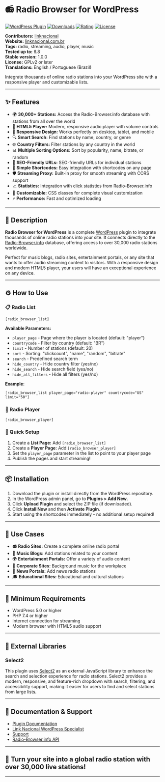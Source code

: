 # 📻 Radio Browser for WordPress

[![WordPress Plugin](https://img.shields.io/wordpress/plugin/v/lknwp-radio-browser.svg?style=flat-square)](https://wordpress.org/plugins/lknwp-radio-browser/)
[![Downloads](https://img.shields.io/wordpress/plugin/dt/lknwp-radio-browser.svg?style=flat-square)](https://wordpress.org/plugins/lknwp-radio-browser/)
[![Rating](https://img.shields.io/wordpress/plugin/r/lknwp-radio-browser.svg?style=flat-square)](https://wordpress.org/plugins/lknwp-radio-browser/)
[![License](https://img.shields.io/badge/license-GPLv2-blue.svg?style=flat-square)](https://opensource.org/licenses/GPL-2.0)

**Contributors:** [linknacional](https://github.com/LinkNacional)  
**Website:** [linknacional.com.br](https://www.linknacional.com.br/)  
**Tags:** radio, streaming, audio, player, music  
**Tested up to:** 6.8  
**Stable version:** 1.0.0  
**License:** GPLv2 or later  
**Translations:** English / Portuguese (Brazil)

Integrate thousands of online radio stations into your WordPress site with a responsive player and customizable lists.

---


## ✨ Features

- 🌍 **30,000+ Stations:** Access the Radio-Browser.info database with stations from all over the world
- 🎵 **HTML5 Player:** Modern, responsive audio player with volume controls
- 📱 **Responsive Design:** Works perfectly on desktop, tablet, and mobile
- 🔍 **Smart Search:** Find stations by name, country, or genre
- 🌐 **Country Filters:** Filter stations by any country in the world
- 📊 **Multiple Sorting Options:** Sort by popularity, name, bitrate, or random
- 🔗 **SEO-Friendly URLs:** SEO-friendly URLs for individual stations
- 🎯 **Simple Shortcodes:** Easy integration with shortcodes on any page
- 🛡️ **Streaming Proxy:** Built-in proxy for smooth streaming with CORS support
- 📈 **Statistics:** Integration with click statistics from Radio-Browser.info
- 🎨 **Customizable:** CSS classes for complete visual customization
- ⚡ **Performance:** Fast and optimized loading

---


## 📝 Description

**Radio Browser for WordPress** is a complete [WordPress](https://www.linknacional.com.br/wordpress/) plugin to integrate thousands of online radio stations into your site. It connects directly to the [Radio-Browser.info](https://www.radio-browser.info/) database, offering access to over 30,000 radio stations worldwide.

Perfect for music blogs, radio sites, entertainment portals, or any site that wants to offer audio streaming content to visitors. With a responsive design and modern HTML5 player, your users will have an exceptional experience on any device.

---


## ⚙️ How to Use

### 📋 Radio List
```
[radio_browser_list]
```

**Available Parameters:**
- `player_page` - Page where the player is located (default: "player")
- `countrycode` - Filter by country (default: "BR")
- `limit` - Number of stations (default: 20)
- `sort` - Sorting: "clickcount", "name", "random", "bitrate"
- `search` - Predefined search term
- `hide_country` - Hide country filter (yes/no)
- `hide_search` - Hide search field (yes/no)
- `hide_all_filters` - Hide all filters (yes/no)

**Example:**
```
[radio_browser_list player_page="radio-player" countrycode="US" limit="50"]
```

### 🎵 Radio Player
```
[radio_browser_player]
```

### 🚀 Quick Setup
1. Create a **List Page:** Add `[radio_browser_list]`
2. Create a **Player Page:** Add `[radio_browser_player]`
3. Set the `player_page` parameter in the list to point to your player page
4. Publish the pages and start streaming!

---


## 📦 Installation

1. Download the plugin or install directly from the WordPress repository.
2. In the WordPress admin panel, go to **Plugins > Add New**.
3. Click **Upload Plugin** and select the ZIP file (if downloaded).
4. Click **Install Now** and then **Activate Plugin**.
5. Start using the shortcodes immediately - no additional setup required!

---


## 🎯 Use Cases

- 📻 **Radio Sites:** Create a complete online radio portal
- 🎵 **Music Blogs:** Add stations related to your content
- 🌍 **Entertainment Portals:** Offer a variety of audio content
- 🏢 **Corporate Sites:** Background music for the workplace
- 📰 **News Portals:** Add news radio stations
- 🎓 **Educational Sites:** Educational and cultural stations

---


## 🔧 Minimum Requirements

- WordPress 5.0 or higher
- PHP 7.4 or higher
- Internet connection for streaming
- Modern browser with HTML5 audio support

---



## 🧩 External Libraries

### Select2

This plugin uses [Select2](https://select2.org/) as an external JavaScript library to enhance the search and selection experience for radio stations. Select2 provides a modern, responsive, and feature-rich dropdown with search, filtering, and accessibility support, making it easier for users to find and select stations from large lists.

---

## 📖 Documentation & Support

- [Plugin Documentation](https://wordpress.org/plugins/lknwp-radio-browser/)
- [Link Nacional WordPress Specialist](https://www.linknacional.com.br/wordpress/)
- [Support](https://www.linknacional.com.br/wordpress/suporte/)
- [Radio-Browser.info API](https://www.radio-browser.info/)

---


## 📢 Turn your site into a global radio station with over 30,000 live stations!

---